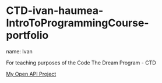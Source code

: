 # CTD-ivan-haumea-IntroToProgrammingCourse-portfolio

name: Ivan


For teaching purposes of the Code The Dream Program - CTD


[My Open API Project](https://github.com/yourUsernameHere/yourname-open-api)